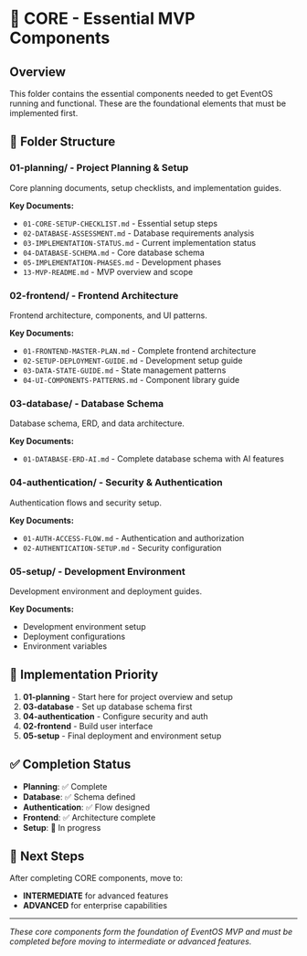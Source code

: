# 🎯 CORE - Essential MVP Components

## Overview
This folder contains the essential components needed to get EventOS running and functional. These are the foundational elements that must be implemented first.

## 📁 Folder Structure

### 01-planning/ - Project Planning & Setup
Core planning documents, setup checklists, and implementation guides.

**Key Documents:**
- `01-CORE-SETUP-CHECKLIST.md` - Essential setup steps
- `02-DATABASE-ASSESSMENT.md` - Database requirements analysis
- `03-IMPLEMENTATION-STATUS.md` - Current implementation status
- `04-DATABASE-SCHEMA.md` - Core database schema
- `05-IMPLEMENTATION-PHASES.md` - Development phases
- `13-MVP-README.md` - MVP overview and scope

### 02-frontend/ - Frontend Architecture
Frontend architecture, components, and UI patterns.

**Key Documents:**
- `01-FRONTEND-MASTER-PLAN.md` - Complete frontend architecture
- `02-SETUP-DEPLOYMENT-GUIDE.md` - Development setup guide
- `03-DATA-STATE-GUIDE.md` - State management patterns
- `04-UI-COMPONENTS-PATTERNS.md` - Component library guide

### 03-database/ - Database Schema
Database schema, ERD, and data architecture.

**Key Documents:**
- `01-DATABASE-ERD-AI.md` - Complete database schema with AI features

### 04-authentication/ - Security & Authentication
Authentication flows and security setup.

**Key Documents:**
- `01-AUTH-ACCESS-FLOW.md` - Authentication and authorization
- `02-AUTHENTICATION-SETUP.md` - Security configuration

### 05-setup/ - Development Environment
Development environment and deployment guides.

**Key Documents:**
- Development environment setup
- Deployment configurations
- Environment variables

## 🚀 Implementation Priority

1. **01-planning** - Start here for project overview and setup
2. **03-database** - Set up database schema first
3. **04-authentication** - Configure security and auth
4. **02-frontend** - Build user interface
5. **05-setup** - Final deployment and environment setup

## ✅ Completion Status

- **Planning**: ✅ Complete
- **Database**: ✅ Schema defined
- **Authentication**: ✅ Flow designed
- **Frontend**: ✅ Architecture complete
- **Setup**: 🔄 In progress

## 🔗 Next Steps

After completing CORE components, move to:
- **INTERMEDIATE** for advanced features
- **ADVANCED** for enterprise capabilities

---

*These core components form the foundation of EventOS MVP and must be completed before moving to intermediate or advanced features.*
